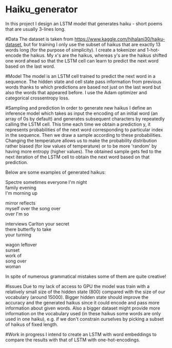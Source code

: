 # Haiku_generator

In this project I design an LSTM model that generates haiku - short poems that are usually 3-lines long. 

#Data
The dataset is taken from https://www.kaggle.com/hjhalani30/haiku-dataset, but for training I only use the subset of haikus that are exactly 13 words long (for the purpose of simplicity). I create a tokenizer and 1-hot-encode the haikus. My x's are the haikus, whereas y's are the haikus shifted one word ahead so that the LSTM cell can learn to predict the next word based on the last word. 

#Model
The model is an LSTM cell trained to predict the next word in a sequence. The hidden state and cell state pass information from previous words thanks to which predictions are based not just on the last word but also the words that appeared before. I use the Adam optimizer and categorical crossentropy loss. 


#Sampling and prediction
In order to generate new haikus I define an inference model which takes as input the encoding of an initial word (an array of 0s by default) and generates subsequent characters by repeatedly calling the LSTM cell. This time each time we obtain a prediction y, it represents probabilities of the next word corresponding to particular index in the sequence. Then we draw a sample according to these probabilities. Changing the temperature allows us to make the probability distribution rather biased (for low values of temperature) or to be more 'random' by having more entropy (higher values). The obtained sample gets fed to the next iteration of the LSTM cell to obtain the next word based on that prediction.

Below are some examples of generated haikus: <br/>

Spectre sometimes everyone I'm night <br/>
family evening <br/>
I'm morning up <br/>


mirror reflects <br/>
myself over the song over <br/>
over I'm so <br/>

interviews Carlton your secret <br/>
there butterfly to take <br/>
your turning <br/>

wagon leftover <br/>
sunset <br/>
work of <br/>
song over <br/>
woman <br/>

In spite of numerous grammatical mistakes some of them are quite creative!


#Issues
Due to my lack of access to GPU the model was train with a relatively small size of the hidden state (800) compared with the size of our vocabulary (around 15000). Bigger hidden state should improve the accuracy and the generated haikus since it could encode and pass more information about given words. Also a bigger dataset might provide more information on the vocabulary used (in these haikus some words are only used in one haiku), e.g. if we don't constrain ourselves by picking a subset of haikus of fixed length. 

#Work in progress
I intend to create an LSTM with word embeddings to compare the results with that of LSTM with one-hot-encodings.
